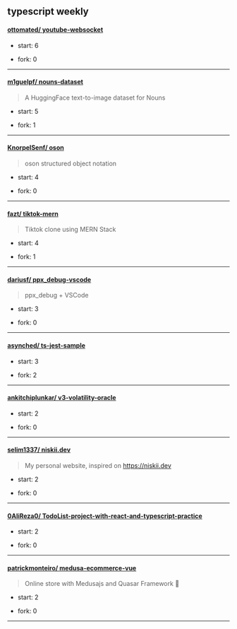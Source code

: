 ## typescript weekly

#### [ottomated/ youtube-websocket](https://github.com/ottomated/youtube-websocket)
>  
+ start: 6
+ fork: 0
---
#### [m1guelpf/ nouns-dataset](https://github.com/m1guelpf/nouns-dataset)
>  A HuggingFace text-to-image dataset for Nouns
+ start: 5
+ fork: 1
---
#### [KnorpelSenf/ oson](https://github.com/KnorpelSenf/oson)
>  oson structured object notation
+ start: 4
+ fork: 0
---
#### [fazt/ tiktok-mern](https://github.com/fazt/tiktok-mern)
>  Tiktok clone using MERN Stack
+ start: 4
+ fork: 1
---
#### [dariusf/ ppx_debug-vscode](https://github.com/dariusf/ppx_debug-vscode)
>  ppx_debug + VSCode
+ start: 3
+ fork: 0
---
#### [asynched/ ts-jest-sample](https://github.com/asynched/ts-jest-sample)
>  
+ start: 3
+ fork: 2
---
#### [ankitchiplunkar/ v3-volatility-oracle](https://github.com/ankitchiplunkar/v3-volatility-oracle)
>  
+ start: 2
+ fork: 0
---
#### [selim1337/ niskii.dev](https://github.com/selim1337/niskii.dev)
>  My personal website, inspired on https://niskii.dev
+ start: 2
+ fork: 0
---
#### [0AliReza0/ TodoList-project-with-react-and-typescript-practice](https://github.com/0AliReza0/TodoList-project-with-react-and-typescript-practice)
>  
+ start: 2
+ fork: 0
---
#### [patrickmonteiro/ medusa-ecommerce-vue](https://github.com/patrickmonteiro/medusa-ecommerce-vue)
>  Online store with Medusajs and Quasar Framework 🛒
+ start: 2
+ fork: 0
---